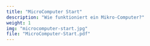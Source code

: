 ```yaml
---
title: "MicroComputer Start"
description: "Wie funktioniert ein Mikro-Computer?"
weight: 1
img: "microcomputer-start.jpg"
file: "MicroComputer-Start.pdf"
---
```


